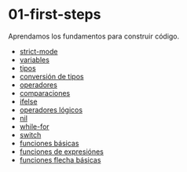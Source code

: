 # 01-first-steps

Aprendamos los fundamentos para construir código.

* [strict-mode]()
* [variables]()
* [tipos]()
* [conversión de tipos]()
* [operadores](05-operators/article.md)
* [comparaciones](06-comparison/article.md)
* [ifelse](07-ifelse/article.md)
* [operadores lógicos](08-logical-operators/article.md)
* [nil](https://github.com/anderfrago/javascript-es6/tree/a40cdf1844f1b053fe92cfe167a2b2a527b7ff38/1-js/01-first-steps/01-nullish-coalescing-operator/article.md)
* [while-for](10-while-for/article.md)
* [switch](11-switch/article.md)
* [funciones básicas](12-function-basics/article.md)
* [funciones de expresiónes](13-function-expressions/article.md)
* [funciones flecha básicas](14-arrow-functions-basics/article.md)

